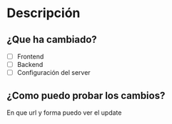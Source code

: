 # Descripción
## ¿Que ha cambiado?

- [ ] Frontend
- [ ] Backend
- [ ] Configuración del server

## ¿Como puedo probar los cambios?
En que url y forma puedo ver el update
